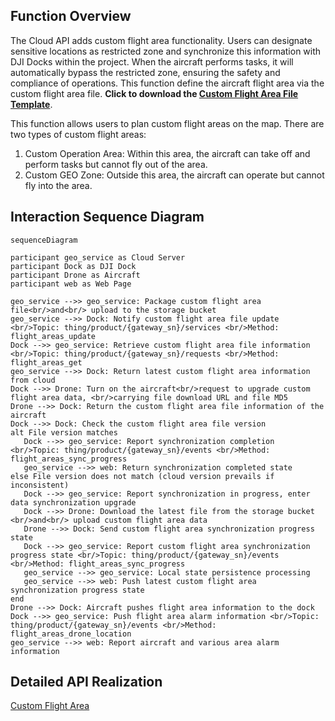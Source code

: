 ## Function Overview

The Cloud API adds custom flight area functionality. Users can designate sensitive locations as restricted zone and synchronize this information with DJI Docks within the project. When the aircraft performs tasks, it will automatically bypass the restricted zone, ensuring the safety and compliance of operations. This function define the aircraft flight area via the custom flight area file. **Click to download the [Custom Flight Area File Template](https://terra-1-g.djicdn.com/fee90c2e03e04e8da67ea6f56365fc76/SDK%20%E6%96%87%E6%A1%A3/CloudAPI/custom-flight-area-file-template-en.json)**.

This function allows users to plan custom flight areas on the map. There are two types of custom flight areas:

1. Custom Operation Area: Within this area, the aircraft can take off and perform tasks but cannot fly out of the area.
2. Custom GEO Zone: Outside this area, the aircraft can operate but cannot fly into the area.



## Interaction Sequence Diagram

```mermaid
sequenceDiagram

participant geo_service as Cloud Server
participant Dock as DJI Dock
participant Drone as Aircraft
participant web as Web Page

geo_service -->> geo_service: Package custom flight area file<br/>and<br/> upload to the storage bucket
geo_service -->> Dock: Notify custom flight area file update <br/>Topic: thing/product/{gateway_sn}/services <br/>Method: flight_areas_update
Dock -->> geo_service: Retrieve custom flight area file information <br/>Topic: thing/product/{gateway_sn}/requests <br/>Method: flight_areas_get
geo_service -->> Dock: Return latest custom flight area information from cloud
Dock -->> Drone: Turn on the aircraft<br/>request to upgrade custom flight area data, <br/>carrying file download URL and file MD5
Drone -->> Dock: Return the custom flight area file information of the aircraft
Dock -->> Dock: Check the custom flight area file version
alt File version matches
   Dock -->> geo_service: Report synchronization completion <br/>Topic: thing/product/{gateway_sn}/events <br/>Method: flight_areas_sync_progress
   geo_service -->> web: Return synchronization completed state 
else File version does not match (cloud version prevails if inconsistent)
   Dock -->> geo_service: Report synchronization in progress, enter data synchronization upgrade
   Dock -->> Drone: Download the latest file from the storage bucket <br/>and<br/> upload custom flight area data
   Drone -->> Dock: Send custom flight area synchronization progress state
   Dock -->> geo_service: Report custom flight area synchronization progress state <br/>Topic: thing/product/{gateway_sn}/events <br/>Method: flight_areas_sync_progress
   geo_service -->> geo_service: Local state persistence processing
   geo_service -->> web: Push latest custom flight area synchronization progress state
end
Drone -->> Dock: Aircraft pushes flight area information to the dock
Dock -->> geo_service: Push flight area alarm information <br/>Topic: thing/product/{gateway_sn}/events <br/>Method: flight_areas_drone_location
geo_service -->> web: Report aircraft and various area alarm information
```

## Detailed API Realization

[Custom Flight Area](https://developer.dji.com/doc/cloud-api-tutorial/en/api-reference/dock-to-cloud/mqtt/dock/dock2/custom-flight-area.html)